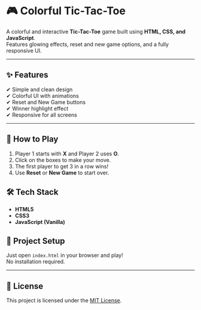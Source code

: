 # 🎮 Colorful Tic-Tac-Toe

A colorful and interactive **Tic-Tac-Toe** game built using **HTML, CSS, and JavaScript**.  
Features glowing effects, reset and new game options, and a fully responsive UI.

---

## ✨ Features
✔ Simple and clean design  
✔ Colorful UI with animations  
✔ Reset and New Game buttons  
✔ Winner highlight effect  
✔ Responsive for all screens  

---

## 🚀 How to Play
1. Player 1 starts with **X** and Player 2 uses **O**.
2. Click on the boxes to make your move.
3. The first player to get 3 in a row wins!
4. Use **Reset** or **New Game** to start over.

## 🛠 Tech Stack
- **HTML5**
- **CSS3**
- **JavaScript (Vanilla)**

## 📂 Project Setup
Just open `index.html` in your browser and play!  
No installation required.

---

## 📜 License
This project is licensed under the [MIT License](LICENSE).
